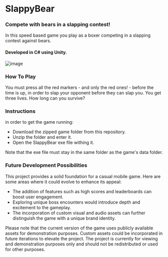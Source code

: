 # SlappyBear
### Compete with bears in a slapping contest!
In this speed based game you play as a boxer competing in a slapping contest against bears.
#### Developed in C# using Unity.

![image](https://github.com/MuliMaor/SlappyBear/assets/99132799/9ac38ed1-b82b-4c5a-863e-1b8e7c1cc7b5)
### How To Play
You must press all the red markers - and only the red ones! - before the time is up, in order to slap your opponent before they can slap you.
You get three lives. How long can you survive?
### Instructions
in order to get the game running:
* Download the zipped game folder from this repository.
* Unzip the folder and enter it.
* Open the SlappyBear exe file withing it.

Note that the exe file must stay in the same folder as the game's data folder.
### Future Development Possibilities
This project provides a solid foundation for a casual mobile game. Here are some areas where it could evolve to enhance its appeal:

* The addition of features such as high scores and leaderboards can boost user engagement.
* Exploring unique boss encounters would introduce depth and excitement to the gameplay.
* The incorporation of custom visual and audio assets can further distinguish the game with a unique brand identity.
  
Please note that the current version of the game uses publicly available assets for demonstration purposes. Custom assets could be incorporated in future iterations to elevate the project.
The project is currently for viewing and demonstration purposes only and should not be redistributed or used for other purposes.
